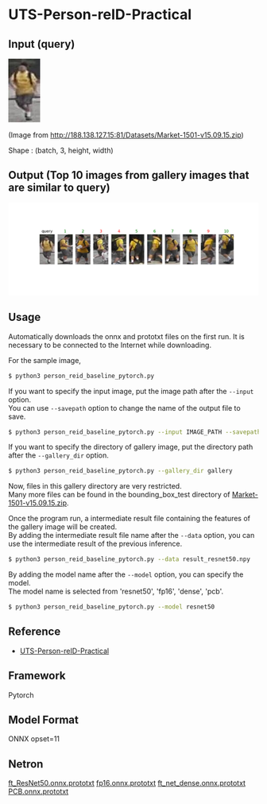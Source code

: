# UTS-Person-reID-Practical

## Input (query)

![Input](query/0342_c5s1_079123_00.jpg)

(Image from http://188.138.127.15:81/Datasets/Market-1501-v15.09.15.zip)

Shape : (batch, 3, height, width)

## Output (Top 10 images from gallery images that are similar to query)

![Output](output.png)

## Usage
Automatically downloads the onnx and prototxt files on the first run.
It is necessary to be connected to the Internet while downloading.

For the sample image,
``` bash
$ python3 person_reid_baseline_pytorch.py
```

If you want to specify the input image, put the image path after the `--input` option.  
You can use `--savepath` option to change the name of the output file to save.
```bash
$ python3 person_reid_baseline_pytorch.py --input IMAGE_PATH --savepath SAVE_IMAGE_PATH
```

If you want to specify the directory of gallery image, put the directory path after the `--gallery_dir` option.
```bash
$ python3 person_reid_baseline_pytorch.py --gallery_dir gallery
```
Now, files in this gallery directory are very restricted.   
Many more files can be found in the bounding_box_test directory of [Market-1501-v15.09.15.zip](http://188.138.127.15:81/Datasets/Market-1501-v15.09.15.zip).

Once the program run, a intermediate result file containing the features of the gallery image will be created.  
By adding the intermediate result file name after the `--data` option, you can use the intermediate result of the previous inference.
```bash
$ python3 person_reid_baseline_pytorch.py --data result_resnet50.npy
```

By adding the model name after the `--model` option, you can specify the model.  
The model name is selected from 'resnet50', 'fp16', 'dense', 'pcb'.
```bash
$ python3 person_reid_baseline_pytorch.py --model resnet50
```

## Reference

- [UTS-Person-reID-Practical](https://github.com/layumi/Person_reID_baseline_pytorch)

## Framework

Pytorch

## Model Format

ONNX opset=11

## Netron

[ft_ResNet50.onnx.prototxt](https://netron.app/?url=https://storage.googleapis.com/ailia-models/person_reid_baseline_pytorch/ft_ResNet50.onnx.prototxt)
[fp16.onnx.prototxt](https://netron.app/?url=https://storage.googleapis.com/ailia-models/person_reid_baseline_pytorch/fp16.onnx.prototxt)
[ft_net_dense.onnx.prototxt](https://netron.app/?url=https://storage.googleapis.com/ailia-models/person_reid_baseline_pytorch/ft_net_dense.onnx.prototxt)
[PCB.onnx.prototxt](https://netron.app/?url=https://storage.googleapis.com/ailia-models/person_reid_baseline_pytorch/PCB.onnx.prototxt)
